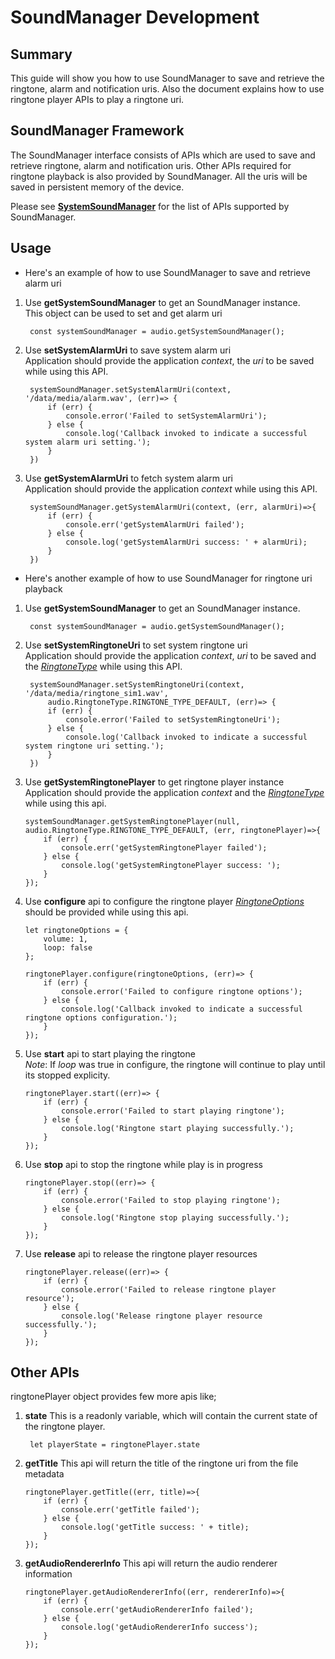 # SoundManager Development

## **Summary**
This guide will show you how to use SoundManager to save and retrieve the ringtone, alarm and notification uris.
Also the document explains how to use ringtone player APIs to play a ringtone uri.

## **SoundManager Framework**
The SoundManager interface consists of APIs which are used to save and retrieve ringtone, alarm and notification uris.
Other APIs required for ringtone playback is also provided by SoundManager. All the uris will be saved in persistent memory of the device.

Please see [**SystemSoundManager**](https://gitee.com/openharmony/docs/blob/master/en/application-dev/reference/apis/js-apis-audio.md##systemsoundmanager) for the list of APIs supported by SoundManager.


## **Usage**
- Here's an example of how to use SoundManager to save and retrieve alarm uri
1. Use **getSystemSoundManager** to get an SoundManager instance.\
   This object can be used to set and get alarm uri
   ```
    const systemSoundManager = audio.getSystemSoundManager();
   ```

2. Use **setSystemAlarmUri** to save system alarm uri\
   Application should provide the application *context*, the *uri* to be saved while using this API.

   ```
    systemSoundManager.setSystemAlarmUri(context, '/data/media/alarm.wav', (err)=> {
        if (err) {
            console.error('Failed to setSystemAlarmUri');
        } else {
            console.log('Callback invoked to indicate a successful system alarm uri setting.');
        }
    })
   ```

3. Use **getSystemAlarmUri** to fetch system alarm uri\
   Application should provide the application *context* while using this API.

   ```
    systemSoundManager.getSystemAlarmUri(context, (err, alarmUri)=>{
        if (err) {
            console.err('getSystemAlarmUri failed');
        } else {
            console.log('getSystemAlarmUri success: ' + alarmUri);
        }
    })
   ```


- Here's another example of how to use SoundManager for ringtone uri playback
1. Use **getSystemSoundManager** to get an SoundManager instance.
   ```
    const systemSoundManager = audio.getSystemSoundManager();
   ```

2. Use **setSystemRingtoneUri** to set system ringtone uri\
   Application should provide the application *context*, *uri* to be saved and the [*RingtoneType*](https://gitee.com/openharmony/docs/blob/master/en/application-dev/reference/apis/js-apis-audio.md#ringtonetype8) while using this API.

   ```
    systemSoundManager.setSystemRingtoneUri(context, '/data/media/ringtone_sim1.wav',
        audio.RingtoneType.RINGTONE_TYPE_DEFAULT, (err)=> {
        if (err) {
            console.error('Failed to setSystemRingtoneUri');
        } else {
            console.log('Callback invoked to indicate a successful system ringtone uri setting.');
        }
    })
   ```

3. Use **getSystemRingtonePlayer** to get ringtone player instance\
   Application should provide the application *context* and the [*RingtoneType*](https://gitee.com/openharmony/docs/blob/master/en/application-dev/reference/apis/js-apis-audio.md#RingtoneType8) while using this api.

    ```
    systemSoundManager.getSystemRingtonePlayer(null, audio.RingtoneType.RINGTONE_TYPE_DEFAULT, (err, ringtonePlayer)=>{
        if (err) {
            console.err('getSystemRingtonePlayer failed');
        } else {
            console.log('getSystemRingtonePlayer success: ');
        }
    });
    ```

4. Use **configure** api to configure the ringtone player
   [*RingtoneOptions*](https://gitee.com/openharmony/docs/blob/master/en/application-dev/reference/apis/js-apis-audio.md#ringtoneoptions8) should be provided while using this api.

    ```
    let ringtoneOptions = {
        volume: 1,
        loop: false
    };

    ringtonePlayer.configure(ringtoneOptions, (err)=> {
        if (err) {
            console.error('Failed to configure ringtone options');
        } else {
            console.log('Callback invoked to indicate a successful ringtone options configuration.');
        }
    });
    ```

5. Use **start** api to start playing the ringtone\
   *Note*: If *loop* was true in configure, the ringtone will continue to play until its stopped explicity.
    ```
    ringtonePlayer.start((err)=> {
        if (err) {
            console.error('Failed to start playing ringtone');
        } else {
            console.log('Ringtone start playing successfully.');
        }
    });
    ```

6. Use **stop** api to stop the ringtone while play is in progress
    ```
    ringtonePlayer.stop((err)=> {
        if (err) {
            console.error('Failed to stop playing ringtone');
        } else {
            console.log('Ringtone stop playing successfully.');
        }
    });
    ```

7. Use **release** api to release the ringtone player resources
    ```
    ringtonePlayer.release((err)=> {
        if (err) {
            console.error('Failed to release ringtone player resource');
        } else {
            console.log('Release ringtone player resource successfully.');
        }
    });
    ```

## **Other APIs**
ringtonePlayer object provides few more apis like;

1. **state**
   This is a readonly variable, which will contain the current state of the ringtone player.
   ```
    let playerState = ringtonePlayer.state
    ```

2. **getTitle**
   This api will return the title of the ringtone uri from the file metadata

    ```
    ringtonePlayer.getTitle((err, title)=>{
        if (err) {
            console.err('getTitle failed');
        } else {
            console.log('getTitle success: ' + title);
        }
    });
    ```

3. **getAudioRendererInfo**
   This api will return the audio renderer information
    ```
    ringtonePlayer.getAudioRendererInfo((err, rendererInfo)=>{
        if (err) {
            console.err('getAudioRendererInfo failed');
        } else {
            console.log('getAudioRendererInfo success');
        }
    });
    ```
